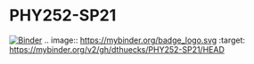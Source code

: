 # PHY252-SP21
[![Binder](https://mybinder.org/badge_logo.svg)](https://mybinder.org/v2/gh/dthuecks/PHY252-SP21/HEAD)
.. image:: https://mybinder.org/badge_logo.svg
 :target: https://mybinder.org/v2/gh/dthuecks/PHY252-SP21/HEAD
